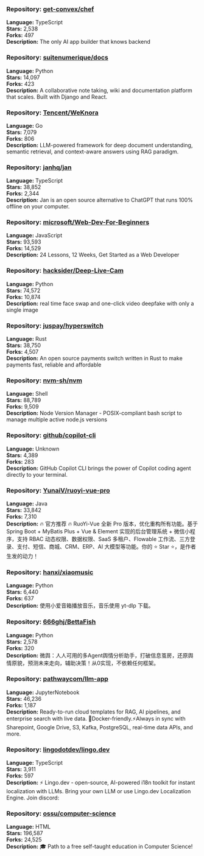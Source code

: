 ### **Repository:** [get-convex/chef](https://github.com/get-convex/chef)

**Language:** TypeScript  
**Stars:** 2,538  
**Forks:** 497  
**Description:** The only AI app builder that knows backend

### **Repository:** [suitenumerique/docs](https://github.com/suitenumerique/docs)

**Language:** Python  
**Stars:** 14,097  
**Forks:** 423  
**Description:** A collaborative note taking, wiki and documentation platform that scales. Built with Django and React.

### **Repository:** [Tencent/WeKnora](https://github.com/Tencent/WeKnora)

**Language:** Go  
**Stars:** 7,079  
**Forks:** 806  
**Description:** LLM-powered framework for deep document understanding, semantic retrieval, and context-aware answers using RAG paradigm.

### **Repository:** [janhq/jan](https://github.com/janhq/jan)

**Language:** TypeScript  
**Stars:** 38,852  
**Forks:** 2,344  
**Description:** Jan is an open source alternative to ChatGPT that runs 100% offline on your computer.

### **Repository:** [microsoft/Web-Dev-For-Beginners](https://github.com/microsoft/Web-Dev-For-Beginners)

**Language:** JavaScript  
**Stars:** 93,593  
**Forks:** 14,529  
**Description:** 24 Lessons, 12 Weeks, Get Started as a Web Developer

### **Repository:** [hacksider/Deep-Live-Cam](https://github.com/hacksider/Deep-Live-Cam)

**Language:** Python  
**Stars:** 74,572  
**Forks:** 10,874  
**Description:** real time face swap and one-click video deepfake with only a single image

### **Repository:** [juspay/hyperswitch](https://github.com/juspay/hyperswitch)

**Language:** Rust  
**Stars:** 38,750  
**Forks:** 4,507  
**Description:** An open source payments switch written in Rust to make payments fast, reliable and affordable

### **Repository:** [nvm-sh/nvm](https://github.com/nvm-sh/nvm)

**Language:** Shell  
**Stars:** 88,789  
**Forks:** 9,509  
**Description:** Node Version Manager - POSIX-compliant bash script to manage multiple active node.js versions

### **Repository:** [github/copilot-cli](https://github.com/github/copilot-cli)

**Language:** Unknown  
**Stars:** 4,389  
**Forks:** 283  
**Description:** GitHub Copilot CLI brings the power of Copilot coding agent directly to your terminal.

### **Repository:** [YunaiV/ruoyi-vue-pro](https://github.com/YunaiV/ruoyi-vue-pro)

**Language:** Java  
**Stars:** 33,842  
**Forks:** 7,310  
**Description:** 🔥 官方推荐 🔥 RuoYi-Vue 全新 Pro 版本，优化重构所有功能。基于 Spring Boot + MyBatis Plus + Vue & Element 实现的后台管理系统 + 微信小程序，支持 RBAC 动态权限、数据权限、SaaS 多租户、Flowable 工作流、三方登录、支付、短信、商城、CRM、ERP、AI 大模型等功能。你的 ⭐️ Star ⭐️，是作者生发的动力！

### **Repository:** [hanxi/xiaomusic](https://github.com/hanxi/xiaomusic)

**Language:** Python  
**Stars:** 6,440  
**Forks:** 637  
**Description:** 使用小爱音箱播放音乐，音乐使用 yt-dlp 下载。

### **Repository:** [666ghj/BettaFish](https://github.com/666ghj/BettaFish)

**Language:** Python  
**Stars:** 2,578  
**Forks:** 320  
**Description:** 微舆：人人可用的多Agent舆情分析助手，打破信息茧房，还原舆情原貌，预测未来走向，辅助决策！从0实现，不依赖任何框架。

### **Repository:** [pathwaycom/llm-app](https://github.com/pathwaycom/llm-app)

**Language:** JupyterNotebook  
**Stars:** 46,236  
**Forks:** 1,187  
**Description:** Ready-to-run cloud templates for RAG, AI pipelines, and enterprise search with live data. 🐳Docker-friendly.⚡Always in sync with Sharepoint, Google Drive, S3, Kafka, PostgreSQL, real-time data APIs, and more.

### **Repository:** [lingodotdev/lingo.dev](https://github.com/lingodotdev/lingo.dev)

**Language:** TypeScript  
**Stars:** 3,911  
**Forks:** 597  
**Description:** ⚡ Lingo.dev - open-source, AI-powered i18n toolkit for instant localization with LLMs. Bring your own LLM or use Lingo.dev Localization Engine. Join discord:

### **Repository:** [ossu/computer-science](https://github.com/ossu/computer-science)

**Language:** HTML  
**Stars:** 196,587  
**Forks:** 24,525  
**Description:** 🎓 Path to a free self-taught education in Computer Science!

